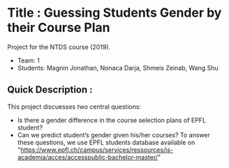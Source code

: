 # Title : Guessing Students Gender by their Course Plan
Project for the NTDS course (2019).
* Team: 1
* Students: Magnin Jonathan, Nonaca Darja, Shmeis Zeinab, Wang Shu

## Quick Description :
This project discuesses two  central  questions: 
  - Is  there  a  gender difference  in  the  course  selection  plans  of  EPFL  student?
  - Can  we  predict student’s gender given his/her courses?
To answer these questions, we use EPFL students database available on "https://www.epfl.ch/campus/services/ressources/is-academia/acces/accesspublic-bachelor-master/"


